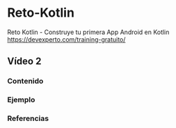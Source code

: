 # Reto-Kotlin
Reto Kotlin - Construye tu primera App Android en Kotlin https://devexperto.com/training-gratuito/

## Vídeo 2 

### Contenido

### Ejemplo 

### Referencias 

